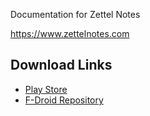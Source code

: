 Documentation for Zettel Notes 

https://www.zettelnotes.com

## Download Links

- [Play Store](https://play.google.com/store/apps/details?id=org.eu.thedoc.zettelnotes)
- [F-Droid Repository](https://thedoc.eu.org/fdroid/repo/)
